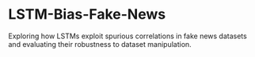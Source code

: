# LSTM-Bias-Fake-News
Exploring how LSTMs exploit spurious correlations in fake news datasets and evaluating their robustness to dataset manipulation.
